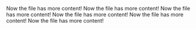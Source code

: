 Now the file has more content!
Now the file has more content!
Now the file has more content!
Now the file has more content!
Now the file has more content!
Now the file has more content!
